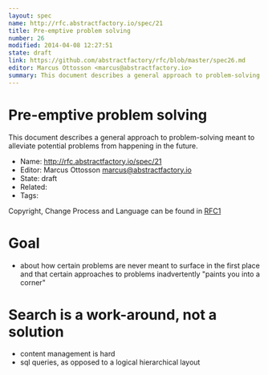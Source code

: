 ```yaml
---
layout: spec
name: http://rfc.abstractfactory.io/spec/21
title: Pre-emptive problem solving
number: 26
modified: 2014-04-08 12:27:51
state: draft
link: https://github.com/abstractfactory/rfc/blob/master/spec26.md
editor: Marcus Ottosson <marcus@abstractfactory.io>
summary: This document describes a general approach to problem-solving meant to alleviate potential problems from happening in the future.
---
```


# Pre-emptive problem solving

This document describes a general approach to problem-solving meant to alleviate potential problems from happening in the future.

* Name: http://rfc.abstractfactory.io/spec/21
* Editor: Marcus Ottosson <marcus@abstractfactory.io>
* State: draft
* Related: 
* Tags: 

Copyright, Change Process and Language can be found in [RFC1](http://rfc.abstractfactory.io/spec/1)

# Goal

- about how certain problems are never meant to surface in the first place and that certain approaches to problems inadvertently "paints you into a corner"

# Search is a work-around, not a solution

- content management is hard
- sql queries, as opposed to a logical hierarchical layout

[Problem 1]: https://groups.google.com/forum/#!topic/camlistore/tL-DhGB8Ddg
